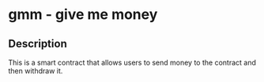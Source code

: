 # gmm - give me money

## Description

This is a smart contract that allows users to send money to the contract and then withdraw it.
